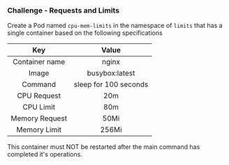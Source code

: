 ### Challenge - Requests and Limits

Create a Pod named `cpu-mem-limits` in the  namespace of `limits` that has a single container based on the following specifications

|     Key       |                   Value                   |
|:-------------:|:-----------------------------------------:|
| Container name|                 nginx                     |
|     Image     |            busybox:latest                 |
|   Command     |               sleep for 100 seconds       |
|    CPU Request  |                  20m                    |
|    CPU Limit    |                  80m                    |
|  Memory Request  |                 50Mi                   |
| Memory Limit  |                    256Mi                  |




This container must NOT be restarted after the main command has completed it's operations.


